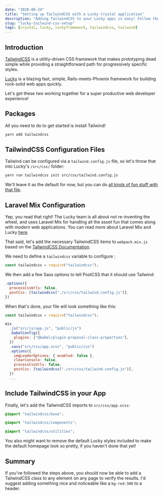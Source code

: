 ```yaml
---
date: "2020-06-24"
title: "Setting up TailwindCSS with a Lucky Crystal application"
description: "Adding TailwindCSS to your Lucky apps is easy! Follow these steps to get up and running."
slug: "lucky-tailwind-css-setup"
tags: [crystal, lucky, luckyframework, tailwindcss, tailwind]
---
```


## Introduction

[TailwindCSS](https://tailwindcss.com) is a utility-driven CSS framework that makes prototyping dead simple while providing a straightforward path for progressively specific styles.

[Lucky](https://luckyframework.org) is a blazing fast, simple, Rails-meets-Phoenix framework for building rock-solid web apps quickly.

Let's get these two working together for a super productive web developer experience!

## Packages

All you need to do to get started is install Tailwind!

```sh
yarn add tailwindcss
```

## TailwindCSS Configuration Files

Tailwind can be configured via a `tailwind.config.js` file, so let's throw that into Lucky's `/src/css/` folder:

```sh
yarn run tailwindcss init src/css/tailwind.config.js
```

We'll leave it as the default for now, but you can do [all kinds of fun stuff with that file](https://tailwindcss.com/docs/configuration/#app).

## Laravel Mix Configuration

Yep, you read that right! The Lucky team is all about not re-inventing the wheel, and uses Laravel Mix for handling all the asset fun that comes along with modern web applications. You can read more about Laravel Mix and Lucky [here](https://luckyframework.org/guides/frontend/asset-handling#asset-handling-with-webpack-and-laravel-mix).

That said, let's add the necessary TailwindCSS items to `webpack.mix.js` based on the [TailwindCSS Documentation](https://tailwindcss.com/docs/installation/#laravel-mix).

We need to define a `tailwindcss` variable to configure :

```js
const tailwindcss = require("tailwindcss");
```

We then add a few Sass options to tell PostCSS that it should use Tailwind:

```js
.options({
  processCssUrls: false,
  postCss: [tailwindcss("./src/css/tailwind.config.js")],
})
```

When that's done, your file will look something like this:

```js
const tailwindcss = require("tailwindcss");

mix
  .js("src/js/app.js", "public/js")
  .babelConfig({
    plugins: ["@babel/plugin-proposal-class-properties"],
  })
  .sass("src/css/app.scss", "public/css")
  .options({
    imgLoaderOptions: { enabled: false },
    clearConsole: false,
    processCssUrls: false,
    postCss: [tailwindcss("./src/css/tailwind.config.js")],
  })
  ...
```

## Include TailwindCSS in your App

Finally, let's add the TailwindCSS imports to `src/css/app.scss`:

```scss
@import "tailwindcss/base";

@import "tailwindcss/components";

@import "tailwindcss/utilities";
```

You also might want to remove the default Lucky styles included to make the default homepage look so pretty, if you haven't done that yet!

## Summary

If you've followed the steps above, you should now be able to add a TailwindCSS class to any element on any page to verify the results. I'd suggest adding something nice and noticeable like a `bg-red-300` to a header.
